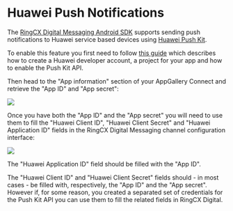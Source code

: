 # Huawei Push Notifications

The [RingCX Digital Messaging Android SDK](https://github.com/ringcentral/engage-digital-messaging-android) supports sending push notifications to Huawei service based devices using [Huawei Push Kit](https://developer.huawei.com/consumer/en/hms/huawei-pushkit).

To enable this feature you first need to follow [this guide](https://developer.huawei.com/consumer/en/doc/development/HMSCore-Guides/android-config-agc-0000001050170137) which describes how to create a Huawei developer account, a project for your app and how to enable the Push Kit API.

Then head to the "App information" section of your AppGallery Connect and retrieve the "App ID" and "App secret":

<img class="img-fluid" src="../../../img/mobile-messaging-huawei-push-notifications-app-galleryconnect-config.png">

Once you have both the "App ID" and the "App secret" you will need to use them to fill the "Huawei Client ID", "Huawei Client Secret" and "Huawei Application ID" fields in the RingCX Digital Messaging channel configuration interface:

<img class="img-fluid" src="../../../img/mobile-messaging-huawei-push-notifications-ed-channel-config.png">

The "Huawei Application ID" field should be filled with the "App ID".

The "Huawei Client ID" and "Huawei Client Secret" fields should - in most cases - be filled with, respectively, the "App ID" and the "App secret". However if, for some reason, you created a separated set of credentials for the Push Kit API you can use them to fill the related fields in RingCX Digital.
